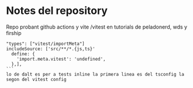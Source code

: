 # Notes del repository

Repo probant github actions y vite /vitest
en tutorials de peladonerd, wds y firship

````
"types": ["vitest/importMeta"]
includeSource: ['src/**/*.{js,ts}'
  define: {
    'import.meta.vitest': 'undefined',
  },],
```
lo de dalt es per a tests inline la primera linea es del tsconfig la segon del vitest config
````

